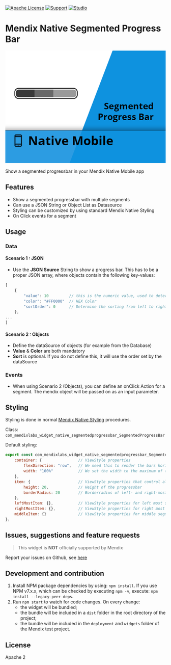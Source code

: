 [![Apache License](https://img.shields.io/badge/license-Apache%202.0-orange.svg)](http://www.apache.org/licenses/LICENSE-2.0)
[![Support](https://img.shields.io/badge/Support-Community%20(no%20active%20support)-orange.svg)](https://docs.mendix.com/developerportal/app-store/app-store-content-support)
[![Studio](https://img.shields.io/badge/Studio%20version-9.0%2B-blue.svg)](https://appstore.home.mendix.com/link/modeler/)

# Mendix Native Segmented Progress Bar

![AppStoreIcon](/assets/AppStoreIcon.png)

Show a segmented progressbar in your Mendix Native Mobile app

## Features

- Show a segmented progressbar with multiple segments
- Can use a JSON String or Object List as Datasource
- Styling can be customized by using standard Mendix Native Styling
- On Click events for a segment

## Usage

### Data
#### Scenario 1 : JSON

- Use the **JSON Source** String to show a progress bar. This has to be a proper JSON array, where objects contain the following key-values:

```javascript
[
    {
        "value": 10         // this is the numeric value, used to determine the size (the widget calculates the total value and sizes accordingly)
        "color": "#FF0000"  // HEX Color
        "sortOrder": 0      // Determine the sorting from left to right (counting up)
    },
...
]
```

#### Scenario 2 : Objects

- Define the dataSource of objects (for example from the Database)
- **Value** & **Color** are both mandatory
- **Sort** is optional. If you do not define this, it will use the order set by the dataSource

### Events

- When using Scenario 2 (Objects), you can define an onClick Action for a segment. The mendix object will be passed on as an input parameter.

## Styling

Styling is done in normal [Mendix Native Styling](https://docs.mendix.com/refguide/native-styling-refguide) procedures.

Class: `com_mendixlabs_widget_native_segmentedprogressbar_SegmentedProgressBar`

Default styling:

```js
export const com_mendixlabs_widget_native_segmentedprogressbar_SegmentedProgressBar = {
    container: {                // ViewStyle properties
        flexDirection: "row",   // We need this to render the bars horizontally
        width: "100%"           // We set the width to the maximum of the container
    },
    item: {                     // ViewStyle properties that control all segments
        height: 20,             // Height of the progressbar
        borderRadius: 20        // Borderradius of left- and right-most item
    },
    leftMostItem: {},           // ViewStyle properties for left most segment
    rightMostItem: {},          // ViewStyle properties for right most segment
    middleItem: {}              // ViewStyle properties for middle segments
};
```

## Issues, suggestions and feature requests

> This widget is **NOT** officially supported by Mendix

Report your issues on Github, see [here](https://github.com/JelteMX/mendix-native-segmented-progressbar/issues)

## Development and contribution

1. Install NPM package dependencies by using: `npm install`. If you use NPM v7.x.x, which can be checked by executing `npm -v`, execute: `npm install --legacy-peer-deps`.
1. Run `npm start` to watch for code changes. On every change:
    - the widget will be bundled;
    - the bundle will be included in a `dist` folder in the root directory of the project;
    - the bundle will be included in the `deployment` and `widgets` folder of the Mendix test project.

## License

Apache 2
